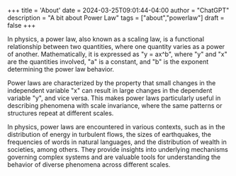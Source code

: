 +++
title = 'About'
date = 2024-03-25T09:01:44-04:00
author = "ChatGPT"
description = "A bit about Power Law"
tags = ["about","powerlaw"]
draft = false
+++

In physics, a power law, also known as a scaling law, is a functional relationship between two quantities, where one quantity varies as a power of another. Mathematically, it is expressed as "y = ax^b", where "y" and "x" are the quantities involved, "a" is a constant, and "b" is the exponent determining the power law behavior.

Power laws are characterized by the property that small changes in the independent variable "x" can result in large changes in the dependent variable "y", and vice versa. This makes power laws particularly useful in describing phenomena with scale invariance, where the same patterns or structures repeat at different scales.

In physics, power laws are encountered in various contexts, such as in the distribution of energy in turbulent flows, the sizes of earthquakes, the frequencies of words in natural languages, and the distribution of wealth in societies, among others. They provide insights into underlying mechanisms governing complex systems and are valuable tools for understanding the behavior of diverse phenomena across different scales.